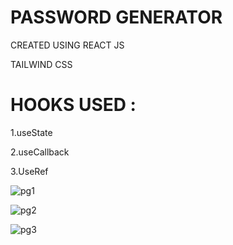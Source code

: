 # PASSWORD GENERATOR 

CREATED USING REACT JS

TAILWIND CSS

# HOOKS USED :

1.useState

2.useCallback

3.UseRef

![pg1](https://github.com/anuragk27/PASSWORD-GENERATOR/assets/95006508/ec666727-79ec-4b5c-b40e-a5b41920bc75)

![pg2](https://github.com/anuragk27/PASSWORD-GENERATOR/assets/95006508/334a3d20-e024-496d-8340-2aed98693db4)

![pg3](https://github.com/anuragk27/PASSWORD-GENERATOR/assets/95006508/cfa7a175-696b-4260-822c-a98239d19c55)

